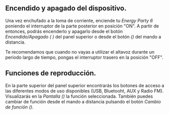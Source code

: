 ## Encendido y apagado del dispositivo.

Una vez enchufado a la toma de corriente, enciende tu *Energy Party 6* poniendo el interruptor de la parte posterior en posición "ON". A partir de entonces, podrás encenderlo y apagarlo desde el botón *Encendido/Apagado ( )* del panel superior o desde el botón *()* del mando a distancia.

Te recomendamos que cuando no vayas a utilizar el altavoz durante un periodo largo de tiempo, pongas el interruptor trasero en la posición "OFF".

## Funciones de reproducción.

En la parte superior del panel superior encontrarás los botones de acceso a las diferentes modos de uso disponibles (USB, Bluetooht, AUX y Radio FM). Visualizarás en la *Pantalla ()* la función seleccionada. También puedes cambiar de función desde el mando a distancia pulsando el botón *Cambio de función ()*. 

